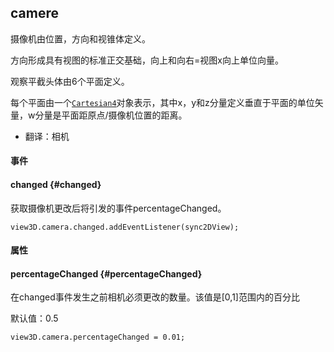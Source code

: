 ## camere

摄像机由位置，方向和视锥体定义。

方向形成具有视图的标准正交基础，向上和向右=视图x向上单位向量。

观察平截头体由6个平面定义。

每个平面由一个[`Cartesian4`](https://cesiumjs.org/Cesium/Build/Documentation/Cartesian4.html)对象表示，其中x，y和z分量定义垂直于平面的单位矢量，w分量是平面距原点/摄像机位置的距离。

* 翻译：相机

#### 事件

#### changed {#changed}

获取摄像机更改后将引发的事件percentageChanged。

```
view3D.camera.changed.addEventListener(sync2DView);
```

#### 属性

#### percentageChanged {#percentageChanged}

在changed事件发生之前相机必须更改的数量。该值是\[0,1\]范围内的百分比

默认值：0.5

```
view3D.camera.percentageChanged = 0.01;
```



